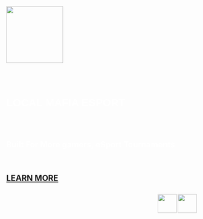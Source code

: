 <html>
<body background="lmbackground.png">
<br>
<br>
<img src="lmlogo.png" width="150" height="150">
<br>
<br>
<br>
<br>


<h1 style="color:white; font-family:helvetica;">LOCAL MAFIA ESPORT</H1>
<br>
<br>

<h2 style="color:white;"> Built For More gamers, eSport Tournaments </h2>
<br>


<a href="learn.html"><h2 style="color:white;  text-align:left;">LEARN MORE</h2></a>

<a href="https://www.instagram.com/satyamverma_56/" target="blank"><h2 style="color:white;  text-align:left;"><img align="right" src="insta.jpg" width="50" height="50"></h2></a>

<a href="learn.html"><h2 style="color:white;  text-align:left;"><img align="right" src="discord.png" width="50" height="50"></h2></a>


</body>
</html>
